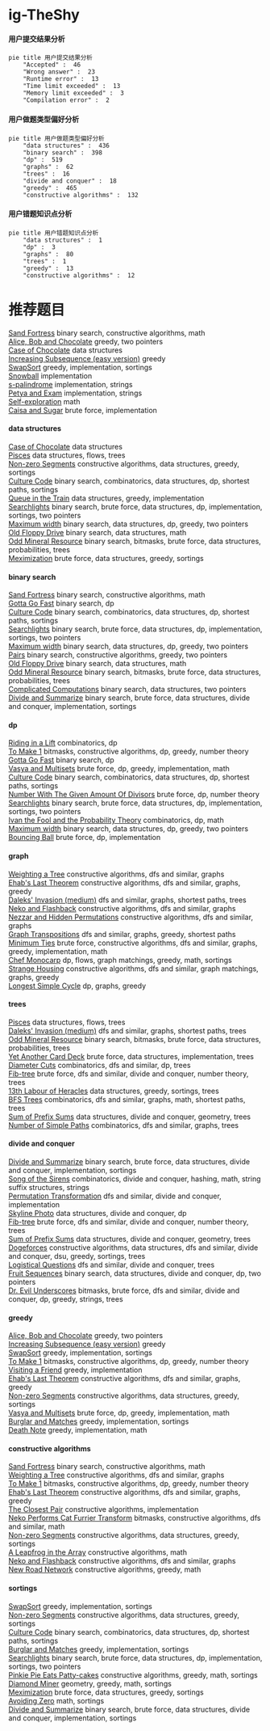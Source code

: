 # ig-TheShy
<!-- tabs:start -->
#### **用户提交结果分析**

```mermaid
pie title 用户提交结果分析
    "Accepted" :  46
    "Wrong answer" :  23
    "Runtime error" :  13
    "Time limit exceeded" :  13
    "Memory limit exceeded" :  3
    "Compilation error" :  2
```
#### **用户做题类型偏好分析**

```mermaid
pie title 用户做题类型偏好分析
    "data structures" :  436
    "binary search" :  398
    "dp" :  519
    "graphs" :  62
    "trees" :  16
    "divide and conquer" :  18
    "greedy" :  465
    "constructive algorithms" :  132
```
#### **用户错题知识点分析**

```mermaid
pie title 用户错题知识点分析
    "data structures" :  1
    "dp" :  3
    "graphs" :  80
    "trees" :  1
    "greedy" :  13
    "constructive algorithms" :  12
```
<!-- tabs:end -->
# 推荐题目
[Sand Fortress](http://codeforces.com/problemset/problem/985/D)		binary search,
                        constructive algorithms,
                        math		  
[Alice, Bob and Chocolate](http://codeforces.com/problemset/problem/6/C)		greedy,
                        two pointers		  
[Case of Chocolate](http://codeforces.com/problemset/problem/555/C)		data structures		  
[Increasing Subsequence (easy version)](http://codeforces.com/problemset/problem/1157/C1)		greedy		  
[SwapSort](http://codeforces.com/problemset/problem/489/A)		greedy,
                        implementation,
                        sortings		  
[Snowball](http://codeforces.com/problemset/problem/1099/A)		implementation		  
[s-palindrome](http://codeforces.com/problemset/problem/691/B)		implementation,
                        strings		  
[Petya and Exam](http://codeforces.com/problemset/problem/832/B)		implementation,
                        strings		  
[Self-exploration](http://codeforces.com/problemset/problem/1045/H)		math		  
[Caisa and Sugar](http://codeforces.com/problemset/problem/463/A)		brute force,
                        implementation		  
<!-- tabs:start -->
#### **data structures**
[Case of Chocolate](http://codeforces.com/problemset/problem/555/C)		data structures		  
[Pisces](http://codeforces.com/problemset/problem/1023/G)		data structures,
                        flows,
                        trees		  
[Non-zero Segments](http://codeforces.com/problemset/problem/1426/D)		constructive algorithms,
                        data structures,
                        greedy,
                        sortings		  
[Culture Code](http://codeforces.com/problemset/problem/1197/E)		binary search,
                        combinatorics,
                        data structures,
                        dp,
                        shortest paths,
                        sortings		  
[Queue in the Train](http://codeforces.com/problemset/problem/1239/C)		data structures,
                        greedy,
                        implementation		  
[Searchlights](http://codeforces.com/problemset/problem/1408/D)		binary search,
                        brute force,
                        data structures,
                        dp,
                        implementation,
                        sortings,
                        two pointers		  
[Maximum width](http://codeforces.com/problemset/problem/1492/C)		binary search,
                        data structures,
                        dp,
                        greedy,
                        two pointers		  
[Old Floppy Drive](http://codeforces.com/problemset/problem/1490/G)		binary search,
                        data structures,
                        math		  
[Odd Mineral Resource](http://codeforces.com/problemset/problem/1479/D)		binary search,
                        bitmasks,
                        brute force,
                        data structures,
                        probabilities,
                        trees		  
[Meximization](http://codeforces.com/problemset/problem/1497/A)		brute force,
                        data structures,
                        greedy,
                        sortings		  
#### **binary search**
[Sand Fortress](http://codeforces.com/problemset/problem/985/D)		binary search,
                        constructive algorithms,
                        math		  
[Gotta Go Fast](https://codeforces.com/contest/866/problem/C)		binary search,
                        dp		  
[Culture Code](http://codeforces.com/problemset/problem/1197/E)		binary search,
                        combinatorics,
                        data structures,
                        dp,
                        shortest paths,
                        sortings		  
[Searchlights](http://codeforces.com/problemset/problem/1408/D)		binary search,
                        brute force,
                        data structures,
                        dp,
                        implementation,
                        sortings,
                        two pointers		  
[Maximum width](http://codeforces.com/problemset/problem/1492/C)		binary search,
                        data structures,
                        dp,
                        greedy,
                        two pointers		  
[Pairs](http://codeforces.com/problemset/problem/1463/D)		binary search,
                        constructive algorithms,
                        greedy,
                        two pointers		  
[Old Floppy Drive](http://codeforces.com/problemset/problem/1490/G)		binary search,
                        data structures,
                        math		  
[Odd Mineral Resource](http://codeforces.com/problemset/problem/1479/D)		binary search,
                        bitmasks,
                        brute force,
                        data structures,
                        probabilities,
                        trees		  
[Complicated Computations](http://codeforces.com/problemset/problem/1436/E)		binary search,
                        data structures,
                        two pointers		  
[Divide and Summarize](http://codeforces.com/problemset/problem/1461/D)		binary search,
                        brute force,
                        data structures,
                        divide and conquer,
                        implementation,
                        sortings		  
#### **dp**
[Riding in a Lift](http://codeforces.com/problemset/problem/479/E)		combinatorics,
                        dp		  
[To Make 1](http://codeforces.com/problemset/problem/1225/G)		bitmasks,
                        constructive algorithms,
                        dp,
                        greedy,
                        number theory		  
[Gotta Go Fast](https://codeforces.com/contest/866/problem/C)		binary search,
                        dp		  
[Vasya and Multisets](http://codeforces.com/problemset/problem/1051/C)		brute force,
                        dp,
                        greedy,
                        implementation,
                        math		  
[Culture Code](http://codeforces.com/problemset/problem/1197/E)		binary search,
                        combinatorics,
                        data structures,
                        dp,
                        shortest paths,
                        sortings		  
[Number With The Given Amount Of Divisors](http://codeforces.com/problemset/problem/27/E)		brute force,
                        dp,
                        number theory		  
[Searchlights](http://codeforces.com/problemset/problem/1408/D)		binary search,
                        brute force,
                        data structures,
                        dp,
                        implementation,
                        sortings,
                        two pointers		  
[Ivan the Fool and the Probability Theory](http://codeforces.com/problemset/problem/1239/A)		combinatorics,
                        dp,
                        math		  
[Maximum width](http://codeforces.com/problemset/problem/1492/C)		binary search,
                        data structures,
                        dp,
                        greedy,
                        two pointers		  
[Bouncing Ball](https://codeforces.com/contest/1457/problem/C)		brute force,
                        dp,
                        implementation		  
#### **graph**
[Weighting a Tree](http://codeforces.com/problemset/problem/901/D)		constructive algorithms,
                        dfs and similar,
                        graphs		  
[Ehab's Last Theorem](http://codeforces.com/problemset/problem/1325/F)		constructive algorithms,
                        dfs and similar,
                        graphs,
                        greedy		  
[Daleks' Invasion (medium)](http://codeforces.com/problemset/problem/1184/E2)		dfs and similar,
                        graphs,
                        shortest paths,
                        trees		  
[Neko and Flashback](http://codeforces.com/problemset/problem/1152/E)		constructive algorithms,
                        dfs and similar,
                        graphs		  
[Nezzar and Hidden Permutations](http://codeforces.com/problemset/problem/1477/D)		constructive algorithms,
                        dfs and similar,
                        graphs		  
[Graph Transpositions](http://codeforces.com/problemset/problem/1442/C)		dfs and similar,
                        graphs,
                        greedy,
                        shortest paths		  
[Minimum Ties](http://codeforces.com/problemset/problem/1487/C)		brute force,
                        constructive algorithms,
                        dfs and similar,
                        graphs,
                        greedy,
                        implementation,
                        math		  
[Chef Monocarp](http://codeforces.com/problemset/problem/1437/C)		dp,
                        flows,
                        graph matchings,
                        greedy,
                        math,
                        sortings		  
[Strange Housing](http://codeforces.com/problemset/problem/1470/D)		constructive algorithms,
                        dfs and similar,
                        graph matchings,
                        graphs,
                        greedy		  
[Longest Simple Cycle](http://codeforces.com/problemset/problem/1476/C)		dp,
                        graphs,
                        greedy		  
#### **trees**
[Pisces](http://codeforces.com/problemset/problem/1023/G)		data structures,
                        flows,
                        trees		  
[Daleks' Invasion (medium)](http://codeforces.com/problemset/problem/1184/E2)		dfs and similar,
                        graphs,
                        shortest paths,
                        trees		  
[Odd Mineral Resource](http://codeforces.com/problemset/problem/1479/D)		binary search,
                        bitmasks,
                        brute force,
                        data structures,
                        probabilities,
                        trees		  
[Yet Another Card Deck](http://codeforces.com/problemset/problem/1511/C)		brute force,
                        data structures,
                        implementation,
                        trees		  
[Diameter Cuts](http://codeforces.com/problemset/problem/1499/F)		combinatorics,
                        dfs and similar,
                        dp,
                        trees		  
[Fib-tree](http://codeforces.com/problemset/problem/1491/E)		brute force,
                        dfs and similar,
                        divide and conquer,
                        number theory,
                        trees		  
[13th Labour of Heracles](http://codeforces.com/problemset/problem/1466/D)		data structures,
                        greedy,
                        sortings,
                        trees		  
[BFS Trees](http://codeforces.com/problemset/problem/1495/D)		combinatorics,
                        dfs and similar,
                        graphs,
                        math,
                        shortest paths,
                        trees		  
[Sum of Prefix Sums](http://codeforces.com/problemset/problem/1303/G)		data structures,
                        divide and conquer,
                        geometry,
                        trees		  
[Number of Simple Paths](http://codeforces.com/problemset/problem/1454/E)		combinatorics,
                        dfs and similar,
                        graphs,
                        trees		  
#### **divide and conquer**
[Divide and Summarize](http://codeforces.com/problemset/problem/1461/D)		binary search,
                        brute force,
                        data structures,
                        divide and conquer,
                        implementation,
                        sortings		  
[Song of the Sirens](http://codeforces.com/problemset/problem/1466/G)		combinatorics,
                        divide and conquer,
                        hashing,
                        math,
                        string suffix structures,
                        strings		  
[Permutation Transformation](http://codeforces.com/problemset/problem/1490/D)		dfs and similar,
                        divide and conquer,
                        implementation		  
[Skyline Photo](https://codeforces.com/contest/1483/problem/C)		data structures,
                        divide and conquer,
                        dp		  
[Fib-tree](http://codeforces.com/problemset/problem/1491/E)		brute force,
                        dfs and similar,
                        divide and conquer,
                        number theory,
                        trees		  
[Sum of Prefix Sums](http://codeforces.com/problemset/problem/1303/G)		data structures,
                        divide and conquer,
                        geometry,
                        trees		  
[Dogeforces](http://codeforces.com/problemset/problem/1494/D)		constructive algorithms,
                        data structures,
                        dfs and similar,
                        divide and conquer,
                        dsu,
                        greedy,
                        sortings,
                        trees		  
[Logistical Questions](http://codeforces.com/problemset/problem/566/C)		dfs and similar,
                        divide and conquer,
                        trees		  
[Fruit Sequences](http://codeforces.com/problemset/problem/1428/F)		binary search,
                        data structures,
                        divide and conquer,
                        dp,
                        two pointers		  
[Dr. Evil Underscores](http://codeforces.com/problemset/problem/1285/D)		bitmasks,
                        brute force,
                        dfs and similar,
                        divide and conquer,
                        dp,
                        greedy,
                        strings,
                        trees		  
#### **greedy**
[Alice, Bob and Chocolate](http://codeforces.com/problemset/problem/6/C)		greedy,
                        two pointers		  
[Increasing Subsequence (easy version)](http://codeforces.com/problemset/problem/1157/C1)		greedy		  
[SwapSort](http://codeforces.com/problemset/problem/489/A)		greedy,
                        implementation,
                        sortings		  
[To Make 1](http://codeforces.com/problemset/problem/1225/G)		bitmasks,
                        constructive algorithms,
                        dp,
                        greedy,
                        number theory		  
[Visiting a Friend](http://codeforces.com/problemset/problem/902/A)		greedy,
                        implementation		  
[Ehab's Last Theorem](http://codeforces.com/problemset/problem/1325/F)		constructive algorithms,
                        dfs and similar,
                        graphs,
                        greedy		  
[Non-zero Segments](http://codeforces.com/problemset/problem/1426/D)		constructive algorithms,
                        data structures,
                        greedy,
                        sortings		  
[Vasya and Multisets](http://codeforces.com/problemset/problem/1051/C)		brute force,
                        dp,
                        greedy,
                        implementation,
                        math		  
[Burglar and Matches](http://codeforces.com/problemset/problem/16/B)		greedy,
                        implementation,
                        sortings		  
[Death Note](http://codeforces.com/problemset/problem/1016/A)		greedy,
                        implementation,
                        math		  
#### **constructive algorithms**
[Sand Fortress](http://codeforces.com/problemset/problem/985/D)		binary search,
                        constructive algorithms,
                        math		  
[Weighting a Tree](http://codeforces.com/problemset/problem/901/D)		constructive algorithms,
                        dfs and similar,
                        graphs		  
[To Make 1](http://codeforces.com/problemset/problem/1225/G)		bitmasks,
                        constructive algorithms,
                        dp,
                        greedy,
                        number theory		  
[Ehab's Last Theorem](http://codeforces.com/problemset/problem/1325/F)		constructive algorithms,
                        dfs and similar,
                        graphs,
                        greedy		  
[The Closest Pair](http://codeforces.com/problemset/problem/311/A)		constructive algorithms,
                        implementation		  
[Neko Performs Cat Furrier Transform](http://codeforces.com/problemset/problem/1152/B)		bitmasks,
                        constructive algorithms,
                        dfs and similar,
                        math		  
[Non-zero Segments](http://codeforces.com/problemset/problem/1426/D)		constructive algorithms,
                        data structures,
                        greedy,
                        sortings		  
[A Leapfrog in the Array](http://codeforces.com/problemset/problem/949/B)		constructive algorithms,
                        math		  
[Neko and Flashback](http://codeforces.com/problemset/problem/1152/E)		constructive algorithms,
                        dfs and similar,
                        graphs		  
[New Road Network](http://codeforces.com/problemset/problem/1054/G)		constructive algorithms,
                        greedy,
                        math		  
#### **sortings**
[SwapSort](http://codeforces.com/problemset/problem/489/A)		greedy,
                        implementation,
                        sortings		  
[Non-zero Segments](http://codeforces.com/problemset/problem/1426/D)		constructive algorithms,
                        data structures,
                        greedy,
                        sortings		  
[Culture Code](http://codeforces.com/problemset/problem/1197/E)		binary search,
                        combinatorics,
                        data structures,
                        dp,
                        shortest paths,
                        sortings		  
[Burglar and Matches](http://codeforces.com/problemset/problem/16/B)		greedy,
                        implementation,
                        sortings		  
[Searchlights](http://codeforces.com/problemset/problem/1408/D)		binary search,
                        brute force,
                        data structures,
                        dp,
                        implementation,
                        sortings,
                        two pointers		  
[Pinkie Pie Eats Patty-cakes](http://codeforces.com/problemset/problem/1393/C)		constructive algorithms,
                        greedy,
                        math,
                        sortings		  
[Diamond Miner](https://codeforces.com/contest/1496/problem/C)		geometry,
                        greedy,
                        math,
                        sortings		  
[Meximization](http://codeforces.com/problemset/problem/1497/A)		brute force,
                        data structures,
                        greedy,
                        sortings		  
[Avoiding Zero](http://codeforces.com/problemset/problem/1427/A)		math,
                        sortings		  
[Divide and Summarize](http://codeforces.com/problemset/problem/1461/D)		binary search,
                        brute force,
                        data structures,
                        divide and conquer,
                        implementation,
                        sortings		  
<!-- tabs:end -->
